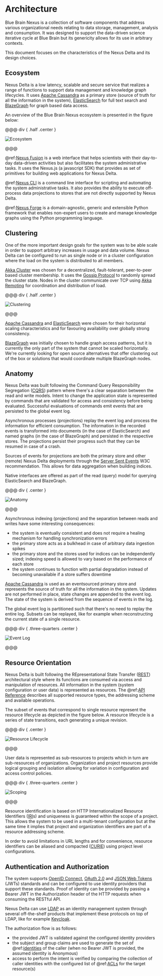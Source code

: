 # Architecture

Blue Brain Nexus is a collection of software components that address various organizational needs relating to data
storage, management, analysis and consumption. It was designed to support the data-driven science iterative cycle at
Blue Brain but its genericity allows for its use in arbitrary contexts.

This document focuses on the characteristics of the Nexus Delta and its design choices.

## Ecosystem

Nexus Delta is a low latency, scalable and secure service that realizes a range of functions to support data management
and knowledge graph lifecycles. It uses [Apache Cassandra] as a primary store (source of truth for all the information
in the system), [ElasticSearch] for full text search and [BlazeGraph] for graph based data access.

An overview of the Blue Brain Nexus ecosystem is presented in the figure below:

@@@ div { .half .center }

![Ecosystem](assets/architecture-ecosystem.png)

@@@

@ref:[Nexus Fusion] is a web interface that helps scientists with their day-to-day data-driven activities but also
facilitates the system administrative tasks. It uses the Nexus.js (a javascript SDK) that provides as set of primitives
for building web applications for Nexus Delta.

@ref:[Nexus CLI] is a command line interface for scripting and automating the system administrative tasks. It also
provides the ability to execute off-process data projections to stores that are not directly supported by Nexus Delta.

@ref:[Nexus Forge] is a domain-agnostic, generic and extensible Python framework that enables non-expert users to create
and manage knowledge graphs using the Python programming language.

## Clustering

One of the more important design goals for the system was to be able scale in order to support arbitrary increases in
usage and data volume. Nexus Delta can be configured to run as single node or in a cluster configuration where the load
on the system is distributed to all members.

[Akka Cluster] was chosen for a decentralized, fault-tolerant, peer-to-peer based cluster membership. It uses the
[Gossip Protocol] to randomly spread the cluster state. Nodes in the cluster communicate over TCP using [Akka Remoting]
for coordination and distribution of load.

@@@ div { .half .center }

![Clustering](assets/architecture-clustering.png)

@@@

[Apache Cassandra] and [ElasticSearch] were chosen for their horizontal scaling characteristics and for favouring
availability over globally strong consistency.

[BlazeGraph] was initially chosen to handle graph access patterns, but it is currently the only part of the system that
cannot be scaled horizontally. We're currently looking for open source alternatives that offer clustering out of the box
or solutions that would coordinate multiple BlazeGraph nodes. 

## Anatomy

Nexus Delta was built following the Command Query Responsibility Segregation ([CQRS]) pattern where there's a clear
separation between the read and write models. Intent to change the application state is represented by commands that
are validated for access and consistency before being evaluated. Successful evaluations of commands emit events that are
persisted to the global event log.

Asynchronous processes (projections) replay the event log and process the information for efficient consumption. The
information in the recorded events is transformed into documents (in the case of ElasticSearch) and named graphs (in
the case of BlazeGraph) and persisted in the respective stores. The projections persist their progress such that
they can be resumed in case of a crash.

Sources of events for projections are both the primary store and other (remote) Nexus Delta deployments through the
[Server Sent Events] W3C recommendation. This allows for data aggregation when building indices.

Native interfaces are offered as part of the read (query) model for querying ElasticSearch and BlazeGraph.

@@@ div { .center }

![Anatomy](assets/architecture-anatomy.png)

@@@

Asynchronous indexing (projections) and the separation between reads and writes have some interesting consequences:

*   the system is eventually consistent and does not require a healing mechanism for handling synchronization errors
*   the primary store acts as a bulkhead in case of arbitrary data ingestion spikes
*   the primary store and the stores used for indices can be independently sized; indexing speed is allowed to vary
    based on the performance of each store
*   the system continues to function with partial degradation instead of becoming unavailable if a store suffers
    downtime

[Apache Cassandra] is used as an eventsourced primary store and represents the source of truth for all the information
in the system. Updates are not performed in place, state changes are appended to the event log. The state of the system
is derived from the sequence of events in the log.

The global event log is partitioned such that there's no need to replay the entire log. Subsets can be replayed, like
for example when reconstructing the current state of a single resource. 

@@@ div { .three-quarters .center }

![Event Log](assets/architecture-event-log.png)

@@@

## Resource Orientation

Nexus Delta is built following the REpresentational State Transfer ([REST]) architectural style where its functions are
consumed via access and manipulation of resources. All information in the system (system configuration or user data) is
represented as resources. The @ref:[API Reference] describes all supported resource types, the addressing scheme and
available operations.

The subset of events that correspond to single resource represent the resource lifecycle as depicted in the figure
below. A resource lifecycle is a series of state transitions, each generating a unique revision.

@@@ div { .center }

![Resource Lifecycle](assets/architecture-resource-lifecycle.png)

@@@

User data is represented as sub-resources to projects which in turn are sub-resources of organizations. Organization
and project resources provide logical grouping and isolation allowing for variation in configuration and access control
policies.

@@@ div { .three-quarters .center }

![Scoping](assets/architecture-scoping.png)

@@@

Resource identification is based on HTTP Internationalized Resource Identifiers ([IRI]s) and uniqueness is guaranteed
within the scope of a project. This allows the system to be used in a multi-tenant configuration but at the same time
it implies that project and organization identifiers are part of a resource addressing scheme.

In order to avoid limitations in URL lengths and for convenience, resource identifiers can be aliased and compacted
([CURIE]) using project level configurations.

## Authentication and Authorization

The system supports [OpenID Connect], [OAuth 2.0] and [JSON Web Tokens](https://tools.ietf.org/html/rfc7519) (JWTs) standards and can be configured to use
identity providers that support these standards. Proof of identity can be provided by passing a Bearer JWT in the
Authorization header of the HTTP requests when consuming the RESTful API.

Nexus Delta can use [LDAP] as an identity management system through several off-the-shelf products that implement these
protocols on top of LDAP, like for example [Keycloak].

The authorization flow is as follows:

*   the provided JWT is validated against the configured identity providers
*   the subject and group claims are used to generate the set of @ref:[identities] of the caller (when no Bearer JWT is
    provided, the assumed identity is Anonymous)
*   access to perform the intent is verified by comparing the collection of caller identities with the configured list
    of @ref:[ACLs] for the target resource(s)

[Nexus Fusion]: ../fusion/index.md
[Nexus CLI]: ../utilities/nexus-python-cli.md
[Nexus Forge]: ../forge.md
[Apache Cassandra]: https://cassandra.apache.org/
[ElasticSearch]: https://www.elastic.co/elasticsearch/
[BlazeGraph]: https://blazegraph.com/
[Akka Cluster]: https://doc.akka.io/docs/akka/current/typed/cluster-concepts.html
[Gossip Protocol]: https://en.wikipedia.org/wiki/Gossip_protocol
[Akka Remoting]: https://doc.akka.io/docs/akka/current/remoting-artery.html
[CQRS]: https://martinfowler.com/bliki/CQRS.html
[Server Sent Events]: https://www.w3.org/TR/eventsource/
[REST]: https://en.wikipedia.org/wiki/Representational_state_transfer
[API Reference]: ./api/current/index.md
[IRI]: https://tools.ietf.org/html/rfc3987
[CURIE]: https://www.w3.org/TR/curie/
[LDAP]: https://en.wikipedia.org/wiki/Lightweight_Directory_Access_Protocol
[OpenID Connect]: https://openid.net/connect/
[OAuth 2.0]: https://tools.ietf.org/html/rfc6749
[Keycloak]: https://www.keycloak.org/
[identities]: ./api/current/iam-identities.md
[ACLs]: ./api/current/iam-acls-api.md
